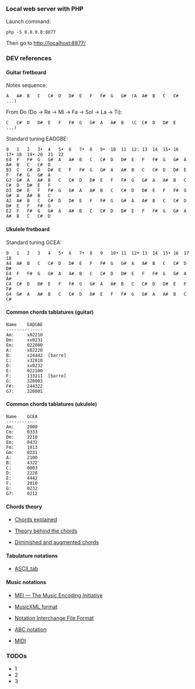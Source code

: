 
### Local web server with PHP

Launch command:

	php -S 0.0.0.0:8877
    
Then go to [http://localhost:8877/](http://localhost:8877/)



### DEV references

#### Guitar fretboard


Notes sequence:

	A	A#	B	C	C#	D	D#	E	F	F#	G	G#	(A	A#	B	C	C#	...)

From Do (Do → Re → Mi → Fa → Sol → La → Ti):

	C	C#	D	D#	E	F	F#	G	G#	A	A#	B	(C	C#	D	D#	E	...)


Standard tuning EADGBE:

	0	1	2	3•	4	5•	6	7•	8	9•	10	11	12:	13	14	15•	16	17•	18	19•	20	21	22
	E4	F	F#	G	G#	A	A#	B	C	C#	D	D#	E	F	F#	G	G#	A	A#	B	C	C#	D
	B3	C	C#	D	D#	E	F	F#	G	G#	A	A#	B	C	C#	D	D#	E	F	F#	G	G#	A
	G3	G#	A	A#	B	C	C#	D	D#	E	F	F#	G	G#	A	A#	B	C	C#	D	D#	E	F
	D3	D#	E	F	F#	G	G#	A	A#	B	C	C#	D	D#	E	F	F#	G	G#	A	A#	B	C
	A2	A#	B	C	C#	D	D#	E	F	F#	G	G#	A	A#	B	C	C#	D	D#	E	F	F#	G
	E2	F	F#	G	G#	A	A#	B	C	C#	D	D#	E	F	F#	G	G#	A	A#	B	C	C#	D


#### Ukulele fretboard 

Standard tuning GCEA:

	0	1	2	3	4	5•	6	7•	8	9	10•	11	12•	13	14	15•	16	17	18
	A4	A#	B	C	C#	D	D#	E	F	F#	G	G#	A	A#	B	C	C#	D	D#
	E4	F	F#	G	G#	A	A#	B	C	C#	D	D#	E	F	F#	G	G#	A	A#
	C4	C#	D	D#	E	F	F#	G	G#	A	A#	B	C	C#	D	D#	E	F	F#
	G4	G#	A	A#	B	C	C#	D	D#	E	F	F#	G	G#	A	A#	B	C	C#


#### Common chords tablatures (guitar)

	Name	EADGBE
	--------------
	Am:		x02210
	Dm:		xx0231
	Em:		022000
	A:		x02220
	B:		x24442	[barre]
	C:		x32010
	D:		xx0232
	E:		022100
	F:		133211	[barre]
	G:		320003
	F#:		244322
	G7:		320001
	

#### Common chords tablatures (ukulele)

	Name	GCEA
	------------
	Am:		2000
	Cm:		0333
	Dm:		2210
	Em:		0432
	Fm:		1013
	Gm:		0231
	A:		2100
	B:		4322
	C:		0003
	D:		2220
	E:		4442
	F:		2010
	G:		0232
	G7:		0212


#### Chords theory

- [Chords explained](http://www.ukuleletricks.com/major-minor-diminished-augmented-chords-explained/)

- [Theory behind the chords](http://www.pianoscales.org/chords.html)

- [Diminished and augmented chords](https://www.thoughtco.com/what-are-diminished-and-augmented-triads-2456547)


#### Tabulature notations

- [ASCII_tab](https://en.wikipedia.org/wiki/ASCII_tab)


#### Music notations

- [MEI — The Music Encoding Initiative](https://github.com/music-encoding/music-encoding)

- [MusicXML format](https://en.wikipedia.org/wiki/MusicXML)

- [Notation Interchange File Format](https://en.wikipedia.org/wiki/Notation_Interchange_File_Format)

- [ABC notation](https://en.wikipedia.org/wiki/ABC_notation)

- [MIDI](https://en.wikipedia.org/wiki/Comparison_of_MIDI_standards)

### TODOs

- 1
- 2 
- 3

